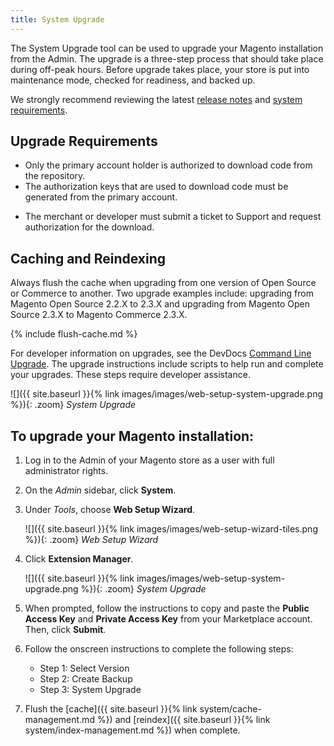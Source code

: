 ```yaml
---
title: System Upgrade
---
```


The System Upgrade tool can be used to upgrade your Magento installation from the Admin. The upgrade is a three-step process that should take place during off-peak hours. Before upgrade takes place, your store is put into maintenance mode, checked for readiness, and backed up.

We strongly recommend reviewing the latest [release notes][1] and [system requirements][2].

## Upgrade Requirements

-  Only the primary account holder is authorized to download code from the repository.
-  The authorization keys that are used to download code must be generated from the primary account.
<!--{% if "Default.EE-B2B" contains site.edition %}-->
-  The merchant or developer must submit a ticket to Support and request authorization for the download.
<!--{% endif %}-->

## Caching and Reindexing

Always flush the cache when upgrading from one version of Open Source or Commerce to another. Two upgrade examples include: upgrading from Magento Open Source 2.2.X to 2.3.X and upgrading from Magento Open Source 2.3.X to Magento Commerce 2.3.X.

{% include flush-cache.md %}

For developer information on upgrades, see the DevDocs [Command Line Upgrade][3]. The upgrade instructions include scripts to help run and complete your upgrades. These steps require developer assistance.

![]({{ site.baseurl }}{% link images/images/web-setup-system-upgrade.png %}){: .zoom}
_System Upgrade_

## To upgrade your Magento installation:

1.  Log in to the Admin of your Magento store as a user with full administrator rights.

1.  On the _Admin_ sidebar, click **System**.

1.  Under _Tools_, choose **Web Setup Wizard**.

    ![]({{ site.baseurl }}{% link images/images/web-setup-wizard-tiles.png %}){: .zoom}
    _Web Setup Wizard_

1.  Click **Extension Manager**.

    ![]({{ site.baseurl }}{% link images/images/web-setup-system-upgrade.png %}){: .zoom}
    _System Upgrade_

1.  When prompted, follow the instructions to copy and paste the **Public Access Key** and **Private Access Key** from your Marketplace account. Then, click **Submit**.

1.  Follow the onscreen instructions to complete the following steps:

    * Step 1: Select Version
    * Step 2: Create Backup
    * Step 3: System Upgrade

1.  Flush the [cache]({{ site.baseurl }}{% link system/cache-management.md %}) and [reindex]({{ site.baseurl }}{% link system/index-management.md %}) when complete.

[1]: https://devdocs.magento.com/guides/v2.3/release-notes/bk-release-notes.html
[2]: https://devdocs.magento.com/guides/v2.3/install-gde/system-requirements2.html
[3]: https://devdocs.magento.com/guides/v2.3/comp-mgr/cli/cli-upgrade.html
